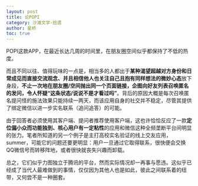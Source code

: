 ```yaml
---
layout: post
title: 论POPI
category: 沙滩文学-拾遗
author: 星桥
toc: true
---
```


POPI这款APP，在最近长达几周的时间里，在朋友圈空间似乎都保持了不低的热度。

而且不同以往、值得玩味的一点是，相当多的人都出于**某种渴望超越对方身份和日常成见而直接交流观念、并且相信他人也关注自己且抱有同样想法的微妙心态**放下身段，**不止一次地在朋友圈/空间抛出同一个页面链接，企图向好友列表召唤匿名的发问，令人怀疑“这条状态/说说不是才看过吗”**。背后的原因大概是每次召唤匿名提问怪的施法效果只能持续一两天，而该应用自身的社交并不稳定，尽管其提供了绑定微信以进一步实名联系（追问追答）的可能。

由于回答者必须使用其客户端、提问者推荐使用客户端，这也许恰恰反应了一款**定位偏小众而功能独到、核心用户有一定粘性**的应用和微信这种全频垄断平台间明显的张力。笔者所知道的另一个例子是主打高校实名验证的线上交友应用，summer，可能它的问题还要更明显：用户一旦通过它取得联系，很快便会交换QQ微信号而转移阵地，或者很快就丧失兴趣而卸载。

总之，它们似乎力图独立于腾讯的平台，然而实际情况却一再事与愿违。这似乎已经成了当代人最难做到的事情，仅仅因为其他人也是如此，彼此之间联系着的纽带，又何尝不是一种圈套。